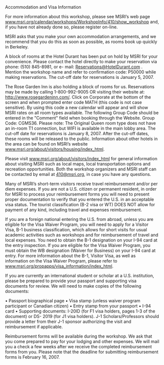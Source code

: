 Accommodation and Visa Information 
 
For more information about this workshop, please see MSRI’s web page 
www.msri.org/calendar/workshops/WorkshopInfo/410/show_workshop and, if you have not 
already done so, please register on-line. 
 
MSRI asks that you make your own accommodation arrangements, and we recommend that 
you do this as soon as possible, as rooms book up quickly in Berkeley.  
 
A block of rooms at the Hotel Durant has been put on hold by MSRI for your convenience. 
Please contact the hotel directly to make your reservation via phone: (510) 845-8981, or e- 
mail: Reservations@HotelDurant.com . Mention the workshop name and refer to confirmation 
code: P50000 while making reservations. The cut-off date for reservations is January 5, 2007. 
 
The Rose Garden Inn is also holding a block of rooms for us. Reservations may be made by 
calling 1-800-992-9005 OR visiting their website at: http://www.rosegardeninn.com/. Click on 
Corporate at the bottom of the screen and when prompted enter code MATH (this code is not 
case sensitive). By using this code a new calendar will appear and will show MSRI rates on all 
room types available. The following Group Code should be entered in the "Comment" field when 
booking through the Website. Group Code: CGMS36. 
Please note: The Original Queen room type does not have an in-room T1 connection, but WIFI 
is available in the main lobby area. The cut-off date for reservations is January 8, 2007. After 
the cut-off dates, these rooms will be released to the public. Information about other hotels in 
the area can be found on MSRI’s website www.msri.org/about/visitors/housing/index_html. 
 
Please visit www.msri.org/about/visitors/index_html for general information about visiting MSRI 
such as local maps, local transportation options and recreation opportunities. Both the 
workshop organizers and MSRI staff can be contacted by email at 410@msri.org, in case you 
have any questions. 
 
Many of MSRI’s short-term visitors receive travel reimbursement and/or per diem expenses. If 
you are not a U.S. citizen or permanent resident, in order for MSRI to process your 
reimbursement forms you will need to present proper documentation to verify that you entered 
the U.S. in an acceptable visa status.  The tourist classification (B-2 visa or WT) DOES NOT 
allow for payment of any kind, including travel and expenses reimbursement.  
  
If you are a foreign national entering the U.S. from abroad, unless you are eligible for the Visa 
Waiver Program, you will need to apply for a Visitor Visa, B-1 business classification, which 
allows for short visits for usual academic activities such as workshops and for reimbursement of 
travel and local expenses. You need to obtain the B-1 designation on your I-94 card at the 
entry inspection.  If you are eligible for the Visa Waiver Program, you must obtain the WB 
designation (Waiver for Business) on your I-94 card at entry. For more information about the 
B-1, Visitor Visa, as well as information on the Visa Waiver Program, please refer to 
www.msri.org/propapps/visa_information/index_html. 
 
If you are currently an international student or scholar at a U.S. institution, please be prepared 
to provide your passport and supporting visa documents for review. We will need to make 
copies of the following documents:  
 
• Passport biographical page 
• Visa stamp (unless waiver program participant or Canadian citizen) 
• Entry stamp from your passport 
• I-94 card 
• Supporting documents:  I-20ID (for F1 visa holders, pages 1-3 of the document) or DS- 
2019 (for J1 visa holders). J-1 Scholars/Professors should provide a letter from their J-1 
sponsor authorizing the visit and reimbursement if applicable. 
 
Reimbursement forms will be available during the workshop. We ask that you come prepared to 
pay for your lodging and other expenses. We will mail you a check a few weeks after we receive 
the completed reimbursement forms from you. Please note that the deadline for submitting 
reimbursement forms is February 16, 2007. 

